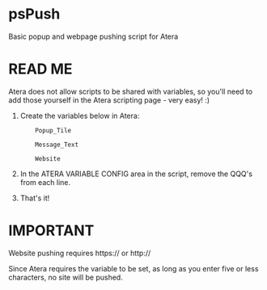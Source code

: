 # psPush
Basic popup and webpage pushing script for Atera

# READ ME #
 Atera does not allow scripts to be shared with variables,
 so you'll need to add those yourself in the Atera scripting page - very easy! :)

 1) Create the variables below in Atera:

            Popup_Tile
      
            Message_Text
      
            Website

 2) In the ATERA VARIABLE CONFIG area in the script, remove the QQQ's from each line.

 3) That's it!

 # IMPORTANT #
 Website pushing requires https:// or http://

 Since Atera requires the variable to be set, as long as you
 enter five or less characters, no site will be pushed.

